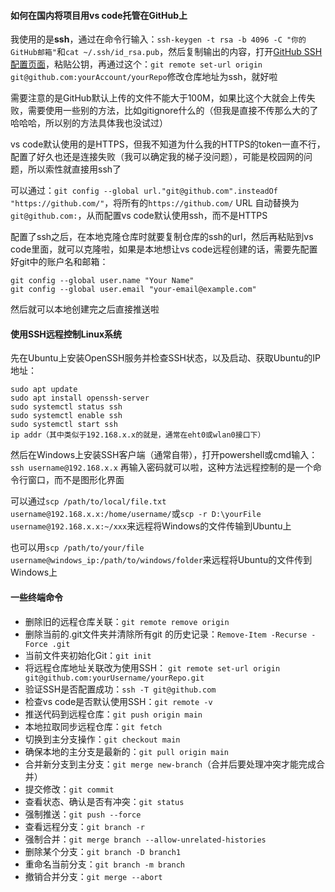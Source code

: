 #### 如何在国内将项目用vs code托管在GitHub上
我使用的是**ssh**，通过在命令行输入：`ssh-keygen -t rsa -b 4096 -C "你的GitHub邮箱"`和`cat ~/.ssh/id_rsa.pub`，然后复制输出的内容，打开[GitHub SSH配置页面](https://github.com/settings/keys)，粘贴公钥，再通过这个：`git remote set-url origin git@github.com:yourAccount/yourRepo`修改仓库地址为ssh，就好啦

需要注意的是GitHub默认上传的文件不能大于100M，如果比这个大就会上传失败，需要使用一些别的方法，比如gitignore什么的（但我是直接不传那么大的了哈哈哈，所以别的方法具体我也没试过）

vs code默认使用的是HTTPS，但我不知道为什么我的HTTPS的token一直不行，配置了好久也还是连接失败（我可以确定我的梯子没问题），可能是校园网的问题，所以索性就直接用ssh了

可以通过：`git config --global url."git@github.com".insteadOf "https://github.com/"`，将所有的`https://github.com/` URL 自动替换为 `git@github.com:`，从而配置vs code默认使用ssh，而不是HTTPS

配置了ssh之后，在本地克隆仓库时就要复制仓库的ssh的url，然后再粘贴到vs code里面，就可以克隆啦，如果是本地想让vs code远程创建的话，需要先配置好git中的账户名和邮箱：

    git config --global user.name "Your Name"
    git config --global user.email "your-email@example.com"

然后就可以本地创建完之后直接推送啦
#### 使用SSH远程控制Linux系统
先在Ubuntu上安装OpenSSH服务并检查SSH状态，以及启动、获取Ubuntu的IP地址：

    sudo apt update
    sudo apt install openssh-server
    sudo systemctl status ssh
    sudo systemctl enable ssh
    sudo systemctl start ssh
    ip addr（其中类似于192.168.x.x的就是，通常在eht0或wlan0接口下）

然后在Windows上安装SSH客户端（通常自带），打开powershell或cmd输入：
`ssh username@192.168.x.x`
再输入密码就可以啦，这种方法远程控制的是一个命令行窗口，而不是图形化界面

可以通过`scp /path/to/local/file.txt username@192.168.x.x:/home/username/`或`scp -r D:\yourFile username@192.168.x.x:~/xxx`来远程将Windows的文件传输到Ubuntu上

也可以用`scp /path/to/your/file username@windows_ip:/path/to/windows/folder`来远程将Ubuntu的文件传到Windows上
#### 一些终端命令
* 删除旧的远程仓库关联：`git remote remove origin`
* 删除当前的.git文件夹并清除所有git 的历史记录：`Remove-Item -Recurse -Force .git`
* 当前文件夹初始化Git：`git init`
* 将远程仓库地址关联改为使用SSH：
`git remote set-url origin git@github.com:yourUsername/yourRepo.git`
* 验证SSH是否配置成功：`ssh -T git@github.com`
* 检查vs code是否默认使用SSH：`git remote -v`
* 推送代码到远程仓库：`git push origin main`
* 本地拉取同步远程仓库：`git fetch`
* 切换到主分支操作：`git checkout main`
* 确保本地的主分支是最新的：`git pull origin main`
* 合并新分支到主分支：`git merge new-branch`（合并后要处理冲突才能完成合并）
* 提交修改：`git commit`
* 查看状态、确认是否有冲突：`git status`
* 强制推送：`git push --force`
* 查看远程分支：`git branch -r`
* 强制合并：`git merge branch --allow-unrelated-histories`
* 删除某个分支：`git branch -D branch1`
* 重命名当前分支：`git branch -m branch`
* 撤销合并分支：`git merge --abort`